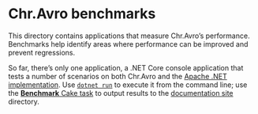 # Chr.Avro benchmarks

This directory contains applications that measure Chr.Avro’s performance. Benchmarks help identify areas where performance can be improved and prevent regressions.

So far, there’s only one application, a .NET Core console application that tests a number of scenarios on both Chr.Avro and the [Apache .NET implementation](https://github.com/apache/avro/tree/master/lang/csharp). Use [`dotnet run`](https://docs.microsoft.com/en-us/dotnet/core/tools/dotnet-run) to execute it from the command line; use the [**Benchmark** Cake task](../README.md#Contributing) to output results to the [documentation site](../docs) directory.
